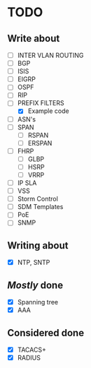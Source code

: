 # TODO

## Write about
- [ ] INTER VLAN ROUTING
- [ ] BGP
- [ ] ISIS
- [ ] EIGRP
- [ ] OSPF
- [ ] RIP
- [ ] PREFIX FILTERS
  - [X] Example code
- [ ] ASN's
- [ ] SPAN
  - [ ] RSPAN
  - [ ] ERSPAN
- [ ] FHRP
  - [ ] GLBP
  - [ ] HSRP
  - [ ] VRRP
- [ ] IP SLA
- [ ] VSS
- [ ] Storm Control
- [ ] SDM Templates
- [ ] PoE
- [ ] SNMP

## Writing about
- [X] NTP, SNTP

## _Mostly_ done
- [X] Spanning tree
- [X] AAA

## Considered done
- [X] TACACS+
- [X] RADIUS
